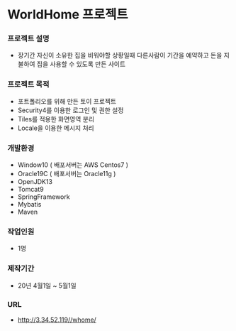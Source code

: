 # WorldHome 프로젝트


### 프로젝트 설명   
* 장기간 자신이 소유한 집을 비워야할 상황일때 다른사람이 기간을 예약하고 돈을 지불하여 집을 사용할 수 있도록 만든 사이트   

### 프로젝트 목적   
* 포트폴리오를 위해 만든 토이 프로젝트   
* Security4를 이용한 로그인 및 권한 설정   
* Tiles를 적용한 화면영역 분리   
* Locale을 이용한 메시지 처리      

### 개발환경    
* Window10 ( 배포서버는 AWS Centos7 )     
* Oracle19C ( 배포서버는 Oracle11g )    
* OpenJDK13    
* Tomcat9    
* SpringFramework    
* Mybatis    
* Maven    

### 작업인원
* 1명

### 제작기간    
* 20년 4월1일 ~ 5월1일

### URL   
* http://3.34.52.119//whome/


